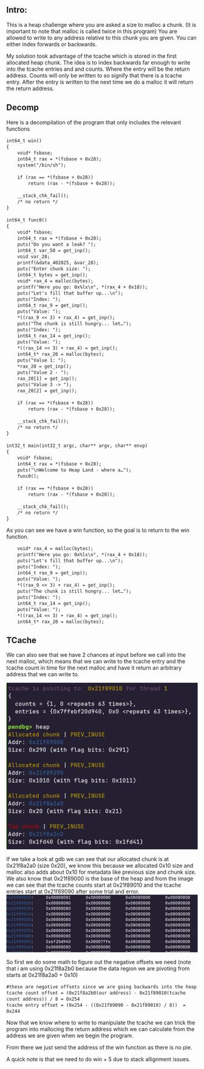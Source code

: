 ## Intro:
This is a heap challenge where you are asked a size to malloc a chunk. (It is important to note that malloc is called twice in this program)
You are allowed to write to any address relative to this chunk you are given. 
You can either index forwards or backwards. 

My solution took advantage of the tcache which is stored in the first allocated heap chunk. 
The idea is to index backwards far enough to write into the tcache entries and and counts. 
Where the entry will be the return address. Counts will only be written to so signify that there is a tcache entry.
After the entry is written to the next time we do a malloc it will return the return address.

## Decomp
Here is a decompilation of the program that only includes the relevant functions 

```
int64_t win()
{
    void* fsbase;
    int64_t rax = *(fsbase + 0x28);
    system("/bin/sh");
    
    if (rax == *(fsbase + 0x28))
        return (rax - *(fsbase + 0x28));
    
    __stack_chk_fail();
    /* no return */
}

int64_t func0()
{
    void* fsbase;
    int64_t rax = *(fsbase + 0x28);
    puts("Do you want a leak? ");
    int64_t var_50 = get_inp();
    void var_28;
    printf(&data_402025, &var_28);
    puts("Enter chunk size: ");
    int64_t bytes = get_inp();
    void* rax_4 = malloc(bytes);
    printf("Here you go: 0x%lx\n", *(rax_4 + 0x18));
    puts("Let's fill that buffer up...\n");
    puts("Index: ");
    int64_t rax_9 = get_inp();
    puts("Value: ");
    *((rax_9 << 3) + rax_4) = get_inp();
    puts("The chunk is still hungry... let…");
    puts("Index: ");
    int64_t rax_14 = get_inp();
    puts("Value: ");
    *((rax_14 << 3) + rax_4) = get_inp();
    int64_t* rax_20 = malloc(bytes);
    puts("Value 1: ");
    *rax_20 = get_inp();
    puts("Value 2 - ");
    rax_20[1] = get_inp();
    puts("Value 3 -> ");
    rax_20[2] = get_inp();
    
    if (rax == *(fsbase + 0x28))
        return (rax - *(fsbase + 0x28));
    
    __stack_chk_fail();
    /* no return */
}

int32_t main(int32_t argc, char** argv, char** envp)
{
    void* fsbase;
    int64_t rax = *(fsbase + 0x28);
    puts("\nWelcome to Heap Land - where a…");
    func0();
    
    if (rax == *(fsbase + 0x28))
        return (rax - *(fsbase + 0x28));
    
    __stack_chk_fail();
    /* no return */
}

```

As you can see we have a win function, so the goal is to return to the win function.

```
    void* rax_4 = malloc(bytes);
    printf("Here you go: 0x%lx\n", *(rax_4 + 0x18));
    puts("Let's fill that buffer up...\n");
    puts("Index: ");
    int64_t rax_9 = get_inp();
    puts("Value: ");
    *((rax_9 << 3) + rax_4) = get_inp();
    puts("The chunk is still hungry... let…");
    puts("Index: ");
    int64_t rax_14 = get_inp();
    puts("Value: ");
    *((rax_14 << 3) + rax_4) = get_inp();
    int64_t* rax_20 = malloc(bytes);
```

## TCache
We can also see that we have 2 chances at input before we call into the next malloc, which means that we can write to the tcache entry and the tcache count 
in time for the next malloc and have it return an arbitrary address that we can write to.

![tache](pics/tcache.png)


If we take a look at gdb we can see that our allocated chunk is at 0x21f8a2a0 (size 0x20), we know this because we 
allocated 0x10 size and malloc also adds about 0x10 for metadata like previous size and chunk size. We also know that
0x21f89000 is the base of the heap and from the image we can see that the tcache counts start at 0x21f89010 and the tcache 
entries start at 0x21f89090 after some trial and error.![tache](pics/tachetable.png)

So first we do some math to figure out the negative offsets we need (note that i am using 0x21f8a2b0 because the data region we are
pivoting from starts at 0x21f8a2a0 + 0x10) 


```
#these are negative offsets since we are going backwards into the heap
tcache count offset = (0x21f8a2b0(our address) - 0x21f89010(tcache count address)) / 8 = 0x254 
tcache entry offset = (0x254 - ((0x21f89090 - 0x21f89010) / 8))  = 0x244
```

Now that we know where to write to manipulate the tcache we can trick the program into mallocing the return address
which we can calculate from the address we are given when we begin the program.

From there we just send the address of the win function as there is no pie.

A quick note is that we need to do win + 5 due to stack allignment issues.

